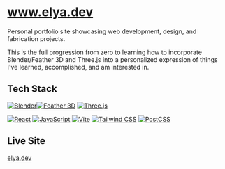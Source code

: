 # www.elya.dev

Personal portfolio site showcasing web development, design, and fabrication projects.

This is the full progression from zero to learning how to incorporate Blender/Feather 3D and Three.js into a personalized expression of things I've learned, accomplished, and am interested in.

## Tech Stack
[![Blender](https://img.shields.io/badge/Blender-F5792A.svg?logo=blender&logoColor=white)](https://www.blender.org/)[![Feather 3D](https://img.shields.io/badge/Feather%203D-4A90E2.svg?logo=feather&logoColor=white)](https://feather3d.com/)
[![Three.js](https://img.shields.io/badge/Three.js-%23000000.svg?logo=three.js&logoColor=white)](https://threejs.org/) 

[![React](https://img.shields.io/badge/react-%2320232a.svg?logo=react&logoColor=%2361DAFB)](https://reactjs.org/) [![JavaScript](https://img.shields.io/badge/JavaScript-%23323330.svg?logo=javascript&logoColor=%23F7DF1E)](https://developer.mozilla.org/en-US/docs/Web/JavaScript) 
 [![Vite](https://img.shields.io/badge/vite-%23646CFF.svg?logo=vite&logoColor=white)](https://vitejs.dev/) [![Tailwind CSS](https://img.shields.io/badge/tailwindcss-%2338B2AC.svg?logo=tailwind-css&logoColor=white)](https://tailwindcss.com/) [![PostCSS](https://img.shields.io/badge/PostCSS-%23DD3A0A.svg?logo=postcss&logoColor=white)](https://postcss.org/)

## Live Site
[elya.dev](https://www.elya.dev)
